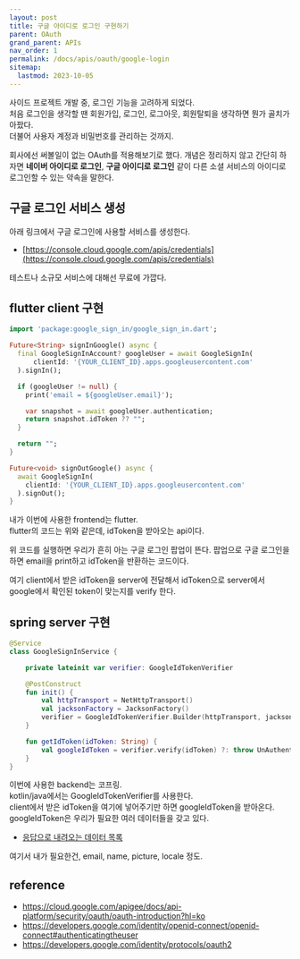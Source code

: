 ```yaml
---
layout: post
title: 구글 아이디로 로그인 구현하기
parent: OAuth
grand_parent: APIs
nav_order: 1
permalink: /docs/apis/oauth/google-login
sitemap:
  lastmod: 2023-10-05
---
```


사이드 프로젝트 개발 중, 로그인 기능을 고려하게 되었다.    
처음 로그인을 생각할 땐 회원가입, 로그인, 로그아웃, 회원탈퇴을 생각하면 뭔가 골치가 아팠다.  
더불어 사용자 계정과 비밀번호를 관리하는 것까지.  

회사에선 써볼일이 없는 OAuth를 적용해보기로 했다.
개념은 정리하지 않고 간단히 하자면 **네이버 아이디로 로그인**, **구글 아이디로 로그인** 같이 다른 소셜 서비스의 아이디로 로그인할 수 있는 약속을 말한다.


## 구글 로그인 서비스 생성

아래 링크에서 구글 로그인에 사용할 서비스를 생성한다.
- [https://console.cloud.google.com/apis/credentials](https://console.cloud.google.com/apis/credentials)

테스트나 소규모 서비스에 대해선 무료에 가깝다.


## flutter client 구현

```dart
import 'package:google_sign_in/google_sign_in.dart';

Future<String> signInGoogle() async {
  final GoogleSignInAccount? googleUser = await GoogleSignIn(
      clientId: '{YOUR_CLIENT_ID}.apps.googleusercontent.com'
  ).signIn();

  if (googleUser != null) {
    print('email = ${googleUser.email}');

    var snapshot = await googleUser.authentication;
    return snapshot.idToken ?? "";
  }

  return "";
}

Future<void> signOutGoogle() async {
  await GoogleSignIn(
    clientId: '{YOUR_CLIENT_ID}.apps.googleusercontent.com'
  ).signOut();
}
```

내가 이번에 사용한 frontend는 flutter.  
flutter의 코드는 위와 같은데, idToken을 받아오는 api이다.

위 코드를 실행하면 우리가 흔히 아는 구글 로그인 팝업이 뜬다.
팝업으로 구글 로그인을 하면 email을 print하고 idToken을 반환하는 코드이다.  

여기 client에서 받은 idToken을 server에 전달해서 idToken으로 server에서 google에서 확인된 token이 맞는지를 verify 한다.


## spring server 구현

```kotlin
@Service
class GoogleSignInService {

    private lateinit var verifier: GoogleIdTokenVerifier

    @PostConstruct
    fun init() {
        val httpTransport = NetHttpTransport()
        val jacksonFactory = JacksonFactory()
        verifier = GoogleIdTokenVerifier.Builder(httpTransport, jacksonFactory).build()
    }

    fun getIdToken(idToken: String) {
        val googleIdToken = verifier.verify(idToken) ?: throw UnAuthenticatedUserException(idToken)
    }
}
```

이번에 사용한 backend는 코프링.  
kotlin/java에서는 GoogleIdTokenVerifier를 사용한다.  
client에서 받은 idToken을 여기에 넣어주기만 하면 googleIdToken을 받아온다.  
googleIdToken은 우리가 필요한 여러 데이터들을 갖고 있다.
- [응답으로 내려오는 데이터 목록](https://developers.google.com/identity/openid-connect/openid-connect#authenticatingtheuser)

여기서 내가 필요한건, email, name, picture, locale 정도.  

## reference

- https://cloud.google.com/apigee/docs/api-platform/security/oauth/oauth-introduction?hl=ko
- https://developers.google.com/identity/openid-connect/openid-connect#authenticatingtheuser
- https://developers.google.com/identity/protocols/oauth2
